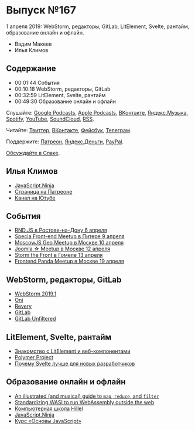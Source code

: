 # Выпуск №167

1 апреля 2019: WebStorm, редакторы, GitLab, LitElement, Svelte, рантайм, образование онлайн и офлайн.

- Вадим Макеев
- Илья Климов

## Содержание

- 00:01:44 События
- 00:10:18 WebStorm, редакторы, GitLab
- 00:32:59 LitElement, Svelte, рантайм
- 00:49:30 Образование онлайн и офлайн

Слушайте: [Google Podcasts](https://podcasts.google.com/?feed=aHR0cHM6Ly93ZWItc3RhbmRhcmRzLnJ1L3BvZGNhc3QvZmVlZC8), [Apple Podcasts](https://itunes.apple.com/podcast/id1080500016), [ВКонтакте](https://vk.com/podcasts-32017543), [Яндекс.Музыка](https://music.yandex.ru/album/6245956), [Spotify](https://open.spotify.com/show/3rzAcADjpBpXt73L0epTjV), [YouTube](https://www.youtube.com/playlist?list=PLMBnwIwFEFHcwuevhsNXkFTcadeX5R1Go), [SoundCloud](https://soundcloud.com/web-standards), [RSS](https://web-standards.ru/podcast/feed/).

Читайте: [Твиттер](https://twitter.com/webstandards_ru), [ВКонтакте](https://vk.com/webstandards_ru), [Фейсбук](https://www.facebook.com/webstandardsru), [Телеграм](https://t.me/webstandards_ru).

Поддержите: [Патреон](https://www.patreon.com/webstandards_ru), [Яндекс.Деньги](https://money.yandex.ru/to/41001119329753), [PayPal](https://www.paypal.me/pepelsbey).

[Обсуждайте в Слаке](http://slack.web-standards.ru/).

## Илья Климов

- [JavaScript.Ninja](https://javascript.ninja/)
- [Страница на Патреоне](https://www.patreon.com/javascriptninja)
- [Канал на Ютубе](https://www.youtube.com/channel/UCW9pyonagDWGMCy7V_Kro6g)

## События

- [RND.JS в Ростове-на-Дону 6 апреля](https://it61.info/events/2019-04-06-rnd-js-8-349)
- [Specia Front-end Meetup в Питере 9 апреля](https://specia-events.timepad.ru/event/933947/)
- [MoscowJS Geo Meetup в Москве 10 апреля](https://www.moscowjs.ru/event/moscowjs-geo-meetup)
- [Joomla ☆ Meetup в Москве 12 апреля](https://vk.com/jmeetup)
- [Storm the Front в Гомеле 13 апреля](https://communities.by/events/storm-the-front-meetup-5)
- [Frontend Panda Meetup в Москве 19 апреля](http://panda-meetup.ru/msk-frontend-meetup)

## WebStorm, редакторы, GitLab

- [WebStorm 2019.1](https://blog.jetbrains.com/webstorm/2019/03/webstorm-2019-1/)
- [Oni](https://www.onivim.io/)
- [Revery](https://www.outrunlabs.com/revery/)
- [GitLab](https://gitlab.com/)
- [GitLab Unfiltered](https://www.youtube.com/channel/UCMtZ0sc1HHNtGGWZFDRTh5A)

## LitElement, Svelte, рантайм

- [Знакомство с LitElement и веб-компонентами](https://habr.com/p/445438/)
- [Polymer Project](https://www.polymer-project.org/)
- [Почему Svelte лучше для новых разработчиков](https://habr.com/p/446026/)

## Образование онлайн и офлайн

- [An illustrated (and musical) guide to `map`, `reduce`, and `filter`](https://css-tricks.com/an-illustrated-and-musical-guide-to-map-reduce-and-filter-array-methods/)
- [Standardizing WASI to run WebAssembly outside the web](https://hacks.mozilla.org/2019/03/standardizing-wasi-a-webassembly-system-interface/)
- [Компьютерная школа Hillel](https://ithillel.ua/)
- [JavaScript.Ninja](https://www.patreon.com/javascriptninja)
- [Курс «Основы JavaScript»](https://htmlacademy.ru/courses/javascript)
